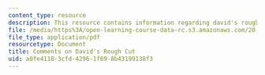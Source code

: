 ```yaml
---
content_type: resource
description: This resource contains information regarding david's rough cut.
file: /media/https%3A/open-learning-course-data-rc.s3.amazonaws.com/20-219-becoming-the-next-bill-nye-writing-and-hosting-the-educational-show-january-iap-2015/a0fe41183cfd42961f698b43199138f3_MIT20_219IAP15_Davidcom.pdf
file_type: application/pdf
resourcetype: Document
title: Comments on David's Rough Cut
uid: a0fe4118-3cfd-4296-1f69-8b43199138f3
---
```

